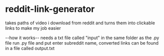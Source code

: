 # reddit-link-generator
takes paths of video i download from reddit and turns them into clickable links to make my job easier

--how it works--
needs a txt file called "input" in the same folder as the .py file
run .py file and put enter subreddit name, converted links can be found in a file called output.txt
